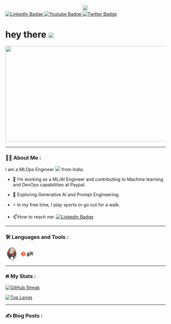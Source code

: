 <div id="header" align="center">
  <img src="https://media.giphy.com/media/M9gbBd9nbDrOTu1Mqx/giphy.gif" width="100"/>
</div>
<div id="badges">
  <a href="https://www.linkedin.com/in/rajivsharma8544/">
    <img src="https://img.shields.io/badge/LinkedIn-blue?style=for-the-badge&logo=linkedin&logoColor=white" alt="LinkedIn Badge"/>
  </a>
  <a href="your-youtube-URL">
    <img src="https://img.shields.io/badge/YouTube-red?style=for-the-badge&logo=youtube&logoColor=white" alt="Youtube Badge"/>
  </a>
  <a href="your-twitter-URL">
    <img src="https://img.shields.io/badge/Twitter-blue?style=for-the-badge&logo=twitter&logoColor=white" alt="Twitter Badge"/>
  </a>
</div>
<h1>
  hey there
  <img src="https://media.giphy.com/media/hvRJCLFzcasrR4ia7z/giphy.gif" width="30px"/>
</h1>
<div align="center">
  <img src="https://media.giphy.com/media/dWesBcTLavkZuG35MI/giphy.gif" width="600" height="300"/>
</div>

****

### :man_technologist: About Me :
I am a MLOps Engineer <img src="https://media.giphy.com/media/WUlplcMpOCEmTGBtBW/giphy.gif" width="30"> from India.

- :telescope: I’m working as a ML/AI Engineer and contributing to Machine learning and DevOps capabilities at Paypal.

- :seedling: Exploring Generative AI and Prompt Engineering.

- :zap: In my free time, I play sports or go out for a walk.

- :mailbox:How to reach me: [![Linkedin Badge](https://img.shields.io/badge/-rajiv-blue?style=flat&logo=Linkedin&logoColor=white)](https://www.linkedin.com/in/rajivsharma8544/)


****

### :hammer_and_wrench: Languages and Tools :
<div>
  <img src="https://github.com/devicons/devicon/blob/master/icons/jenkins/jenkins-original.svg" title="Jenkins"  alt="Jenkins" width="40" height="40"/>&nbsp;
  <img src="https://github.com/devicons/devicon/blob/master/icons/git/git-original-wordmark.svg" title="Git" **alt="Git" width="40" height="40"/>
</div>

****

### :fire: My Stats :

[![GitHub Streak](http://github-readme-streak-stats.herokuapp.com?user=rajiv8544&theme=dark&background=000000)](https://git.io/streak-stats)

[![Top Langs](https://github-readme-stats.vercel.app/api/top-langs/?username=rajiv8544)](https://github.com/anuraghazra/github-readme-stats)


****

### :writing_hand: Blog Posts :
